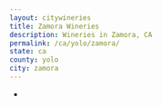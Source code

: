 ```yaml
---
layout: citywineries
title: Zamora Wineries
description: Wineries in Zamora, CA
permalink: /ca/yolo/zamora/
state: ca
county: yolo
city: zamora
---
```

-
